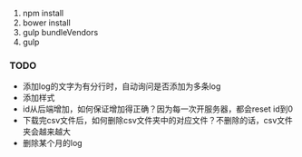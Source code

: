 1. npm install
2. bower install
3. gulp bundleVendors
4. gulp

### TODO
- 添加log的文字为有分行时，自动询问是否添加为多条log
- 添加样式
- id从后端增加，如何保证增加得正确？因为每一次开服务器，都会reset id到0
- 下载完csv文件后，如何删除csv文件夹中的对应文件？不删除的话，csv文件夹会越来越大
- 删除某个月的log
